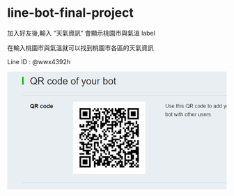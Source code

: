 # line-bot-final-project


加入好友後,輸入 “天氣資訊” 會顯示桃園市與氣溫 label


在輸入桃園市與氣溫就可以找到桃園市各區的天氣資訊

Line ID : @wwx4392h

![image](https://github.com/victor5566/line-bot-final-project/blob/master/%E5%9C%96%E7%89%871.png)
